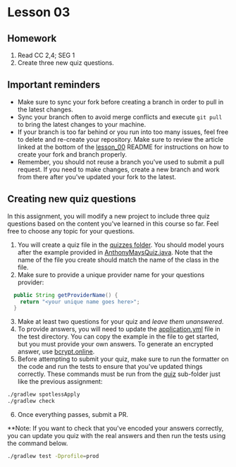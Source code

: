 # Lesson 03

## Homework

1. Read CC 2,4; SEG 1 
1. Create three new quiz questions.

## Important reminders

* Make sure to sync your fork before creating a branch in order to pull in the latest changes.
* Sync your branch often to avoid merge conflicts and execute `git pull` to bring the latest changes to your machine.
* If your branch is too far behind or you run into too many issues, feel free to delete and re-create your repository. Make sure to review the article linked at the bottom of the [lesson_00](/lesson_00/README.md) README for instructions on how to create your fork and branch properly.
* Remember, you should not reuse a branch you've used to submit a pull request. If you need to make changes, create a new branch and work from there after you've updated your fork to the latest.

## Creating new quiz questions

In this assignment, you will modify a new project to include three quiz questions based on the content you've learned in this course so far. Feel free to choose any topic for your questions.

1. You will create a quiz file in the [quizzes folder][quizzes-folder]. You should model yours after the example provided in [AnthonyMaysQuiz.java][quiz-example]. Note that the name of the file you create should match the name of the class in the file.
2. Make sure to provide a unique provider name for your questions provider:
```java
  public String getProviderName() {
    return "<your unique name goes here>";
  }
```
3. Make at least two questions for your quiz and _leave them unanswered_.
4. To provide answers, you will need to update the [application.yml][test-config-file] file in the test directory. You can copy the example in the file to get started, but you must provide your own answers. To generate an encrypted answer, use [bcrypt.online](https://bcrypt.online).
5. Before attempting to submit your quiz, make sure to run the formatter on the code and run the tests to ensure that you've updated things correctly. These commands must be run from the [quiz][quiz-folder] sub-folder just like the previous assignment:
```bash
./gradlew spotlessApply
./gradlew check
```
6. Once everything passes, submit a PR.

**Note: If you want to check that you've encoded your answers correctly, you can update you quiz with the real answers and then run the tests using the command below. 
```bash
./gradlew test -Dprofile=prod
```

[quizzes-folder]: ./quiz/lesson_03_quiz/src/main/java/com/codedifferently/lesson3/quizzes/
[quiz-folder]: ./quiz/
[quiz-example]: ./quiz/lesson_03_quiz/src/main/java/com/codedifferently/lesson3/quizzes/AnthonyMaysQuiz.java
[test-config-file]: ./quiz/lesson_03_quiz/src/test/resources/application.yml
